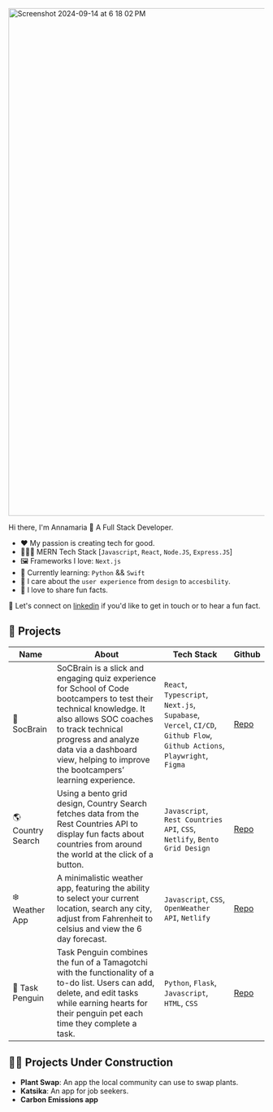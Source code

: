 <img width="997" alt="Screenshot 2024-09-14 at 6 18 02 PM" src="https://github.com/user-attachments/assets/690a8276-c9af-48b8-b148-4635b59797f9"><br/>



Hi there, I'm Annamaria 👋 A Full Stack Developer. 

- ❤️ My passion is creating tech for good. 
- 👩🏻‍💻 MERN Tech Stack [`Javascript`, `React`, `Node.JS`, `Express.JS`]
- 🖼️ Frameworks I love: `Next.js` 
- 📝 Currently learning: `Python` && `Swift`
- 🎨 I care about the `user experience` from `design` to `accesbility`.
- 🐧 I love to share fun facts.

📲 Let's connect on [linkedin](https://www.linkedin.com/in/annamariakou/) if you'd like to get in touch or to hear a fun fact. 

## 🚀 Projects 
      
| Name                                                                                                                                                                                                                                                                      | About                                                                                               | Tech Stack                                                                  | Github |
| --------------------- | ------------------------------------------------------------------------------------------------------------------------------------------------------------------------------------------------------------------------------------------------------------------------- | --------------------------------------------------------------------------------------------------- | --------------------------------------------------------------------------- |
| 🧠 SocBrain                        | SoCBrain is a slick and engaging quiz experience for School of Code bootcampers to test their technical knowledge. It also allows SOC coaches to track technical progress and analyze data via a dashboard view, helping to improve the bootcampers’ learning experience.                                                                                                                                                                                                                                                                          | `React`, `Typescript`, `Next.js`, `Supabase`, `Vercel`, `CI/CD`, `Github Flow`, `Github Actions`, `Playwright`, `Figma`                                                                                                    | [Repo](https://github.com/SchoolOfCode/bc16-final-projects-team_algorhythm)                                                                            |
| 🌎 Country Search                  | Using a bento grid design, Country Search fetches data from the Rest Countries API to display fun facts about countries from around the world at the click of a button.                                                                                                                                                                                                                                                                                                                                                                            | `Javascript`, `Rest Countries` `API`, `CSS`, `Netlify`, `Bento Grid Design`                                                                                                                                        | [Repo](https://github.com/annamariakou/country-search-annamariakou)                                                                                    |
| ❄️ Weather App                     | A minimalistic weather app, featuring the ability to select your current location, search any city, adjust from Fahrenheit to celsius and view the 6 day forecast.                                                                                                                                                                                                                                                                                                                                                                                 | `Javascript`, `CSS`, `OpenWeather API`, `Netlify`                                                                                                                                                              | [Repo](https://github.com/annamariakou/weather-app-)                                                                                                   |
| 🐧 Task Penguin                    | Task Penguin combines the fun of a Tamagotchi with the functionality of a to-do list. Users can add, delete, and edit tasks while earning hearts for their penguin pet each time they complete a task.                                                                                                                                                                                                                                                                                                                                             | `Python`, `Flask`, `Javascript`, `HTML`, `CSS`                                                                                                                                                                   | [Repo](https://github.com/annamariakou/Task-Penguin)                                                                                                   |


## 👩‍🍳 Projects Under Construction

- **Plant Swap**: An app the local community can use to swap plants.
- **Katsika**: An app for job seekers. 
- **Carbon Emissions app**


<!--
**annamariakou/annamariakou** is a ✨ _special_ ✨ repository because its!
 `README.md` (this file) appears on your GitHub profile.

Here are some ideas to get you started:

- 🔭 I’m currently working on ...
- 🌱 I’m currently learning ...
- 👯 I’m looking to collaborate on ...
- 🤔 I’m looking for help with ...
- 💬 Ask me about ...
- 📫 How to reach me: ...
- 😄 Pronouns: ...
- ⚡ Fun fact: ...
-->
